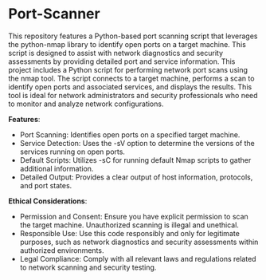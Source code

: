 # Port-Scanner

This repository features a Python-based port scanning script that leverages the python-nmap library to identify open ports on a target machine.
This script is designed to assist with network diagnostics and security assessments by providing detailed port and service information.
This project includes a Python script for performing network port scans using the nmap tool. 
The script connects to a target machine, performs a scan to identify open ports and associated services, and displays the results. 
This tool is ideal for network administrators and security professionals who need to monitor and analyze network configurations.

**Features**:
- Port Scanning: Identifies open ports on a specified target machine.
- Service Detection: Uses the -sV option to determine the versions of the services running on open ports.
- Default Scripts: Utilizes -sC for running default Nmap scripts to gather additional information.
- Detailed Output: Provides a clear output of host information, protocols, and port states.

**Ethical Considerations**:
- Permission and Consent: Ensure you have explicit permission to scan the target machine. Unauthorized scanning is illegal and unethical.
- Responsible Use: Use this code responsibly and only for legitimate purposes, such as network diagnostics and security assessments within authorized environments.
- Legal Compliance: Comply with all relevant laws and regulations related to network scanning and security testing.
